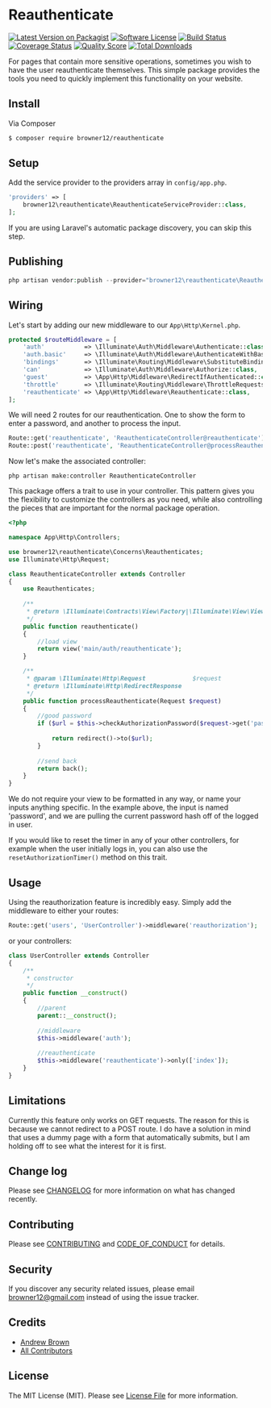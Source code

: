 # Reauthenticate

[![Latest Version on Packagist][ico-version]][link-packagist]
[![Software License][ico-license]](LICENSE.md)
[![Build Status][ico-travis]][link-travis]
[![Coverage Status][ico-scrutinizer]][link-scrutinizer]
[![Quality Score][ico-code-quality]][link-code-quality]
[![Total Downloads][ico-downloads]][link-downloads]

For pages that contain more sensitive operations, sometimes you wish to have the user reauthenticate themselves. This simple package provides the tools you need to quickly implement this functionality on your website.

## Install

Via Composer

``` bash
$ composer require browner12/reauthenticate
```

## Setup

Add the service provider to the providers array in `config/app.php`.

``` php
'providers' => [
    browner12\reauthenticate\ReauthenticateServiceProvider::class,
];
```

If you are using Laravel's automatic package discovery, you can skip this step.

## Publishing

``` php
php artisan vendor:publish --provider="browner12\reauthenticate\ReauthenticateServiceProvider"
```

## Wiring

Let's start by adding our new middleware to our `App\Http\Kernel.php`.

```php
protected $routeMiddleware = [
    'auth'           => \Illuminate\Auth\Middleware\Authenticate::class,
    'auth.basic'     => \Illuminate\Auth\Middleware\AuthenticateWithBasicAuth::class,
    'bindings'       => \Illuminate\Routing\Middleware\SubstituteBindings::class,
    'can'            => \Illuminate\Auth\Middleware\Authorize::class,
    'guest'          => \App\Http\Middleware\RedirectIfAuthenticated::class,
    'throttle'       => \Illuminate\Routing\Middleware\ThrottleRequests::class,
    'reauthenticate' => \App\Http\Middleware\Reauthenticate::class,
];
```

We will need 2 routes for our reauthentication. One to show the form to enter a password, and another to process the input.

```php
Route::get('reauthenticate', 'ReauthenticateController@reauthenticate')->name('reauthenticate');
Route::post('reauthenticate', 'ReauthenticateController@processReauthenticate')->name('reauthenticate.process');
```

Now let's make the associated controller:

`php artisan make:controller ReauthenticateController`

This package offers a trait to use in your controller. This pattern gives you the flexibility to customize the controllers as you need, while also controlling the pieces that are important for the normal package operation.

```php
<?php

namespace App\Http\Controllers;

use browner12\reauthenticate\Concerns\Reauthenticates;
use Illuminate\Http\Request;

class ReauthenticateController extends Controller
{
    use Reauthenticates;
    
    /**
     * @return \Illuminate\Contracts\View\Factory|\Illuminate\View\View
     */
    public function reauthenticate()
    {
        //load view
        return view('main/auth/reauthenticate');
    }

    /**
     * @param \Illuminate\Http\Request             $request
     * @return \Illuminate\Http\RedirectResponse
     */
    public function processReauthenticate(Request $request)
    {
        //good password
        if ($url = $this->checkAuthorizationPassword($request->get('password'), $request->user()->password)){
        
            return redirect()->to($url);
        }
        
        //send back
        return back();
    }
}
```

We do not require your view to be formatted in any way, or name your inputs anything specific. In the example above, the input is named 'password', and we are pulling the current password hash off of the logged in user.

If you would like to reset the timer in any of your other controllers, for example when the user initially logs in, you can also use the `resetAuthorizationTimer()` method on this trait.

## Usage

Using the reauthorization feature is incredibly easy. Simply add the middleware to either your routes:

```php
Route::get('users', 'UserController')->middleware('reauthorization');
```

or your controllers:

```php
class UserController extends Controller
{
    /**
     * constructor
     */
    public function __construct()
    {
        //parent
        parent::__construct();
    
        //middleware
        $this->middleware('auth');
    
        //reauthenticate
        $this->middleware('reauthenticate')->only(['index']);
    }
}
```

## Limitations

Currently this feature only works on GET requests. The reason for this is because we cannot redirect to a POST route. I do have a solution in mind that uses a dummy page with a form that automatically submits, but I am holding off to see what the interest for it is first.

## Change log

Please see [CHANGELOG](CHANGELOG.md) for more information on what has changed recently.

## Contributing

Please see [CONTRIBUTING](CONTRIBUTING.md) and [CODE_OF_CONDUCT](CODE_OF_CONDUCT.md) for details.

## Security

If you discover any security related issues, please email browner12@gmail.com instead of using the issue tracker.

## Credits

- [Andrew Brown][link-author]
- [All Contributors][link-contributors]

## License

The MIT License (MIT). Please see [License File](LICENSE.md) for more information.

[ico-version]: https://img.shields.io/packagist/v/browner12/reauthenticate.svg?style=flat-square
[ico-license]: https://img.shields.io/badge/license-MIT-brightgreen.svg?style=flat-square
[ico-travis]: https://img.shields.io/travis/browner12/reauthenticate/master.svg?style=flat-square
[ico-scrutinizer]: https://img.shields.io/scrutinizer/coverage/g/browner12/reauthenticate.svg?style=flat-square
[ico-code-quality]: https://img.shields.io/scrutinizer/g/browner12/reauthenticate.svg?style=flat-square
[ico-downloads]: https://img.shields.io/packagist/dt/browner12/reauthenticate.svg?style=flat-square

[link-packagist]: https://packagist.org/packages/browner12/reauthenticate
[link-travis]: https://travis-ci.org/browner12/reauthenticate
[link-scrutinizer]: https://scrutinizer-ci.com/g/browner12/reauthenticate/code-structure
[link-code-quality]: https://scrutinizer-ci.com/g/browner12/reauthenticate
[link-downloads]: https://packagist.org/packages/browner12/reauthenticate
[link-author]: https://github.com/browner12
[link-contributors]: ../../contributors
